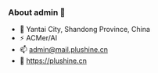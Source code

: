 ### About admin 👋

- 🔭 Yantai City, Shandong Province, China
- ⚡ ACMer/AI
- 📫 admin@mail.plushine.cn
- 💬 https://plushine.cn

